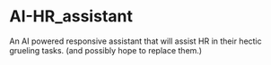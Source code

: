 # AI-HR_assistant
An AI powered responsive assistant that will assist HR in their hectic grueling tasks. (and possibly hope to replace them.)
